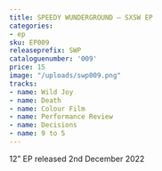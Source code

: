 ```yaml
---
title: SPEEDY WUNDERGROUND – SXSW EP
categories:
- ep
sku: EP009
releaseprefix: SWP
cataloguenumber: '009'
price: 15
image: "/uploads/swp009.png"
tracks:
- name: Wild Joy
- name: Death
- name: Colour Film
- name: Performance Review
- name: Decisions
- name: 9 to 5
---
```


12” EP released 2nd December 2022